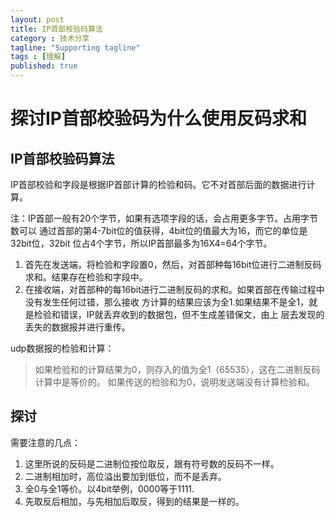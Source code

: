 ```yaml
---
layout: post
title: IP首部校验码算法
category : 技术分享
tagline: "Supporting tagline"
tags : [理解]
published: true
---
```


# 探讨IP首部校验码为什么使用反码求和

## IP首部校验码算法

IP首部校验和字段是根据IP首部计算的检验和码。它不对首部后面的数据进行计算。

注：IP首部一般有20个字节，如果有选项字段的话，会占用更多字节。占用字节数可以
通过首部的第4-7bit位的值获得，4bit位的值最大为16，而它的单位是32bit位，32bit
位占4个字节，所以IP首部最多为16X4=64个字节。

<!--break-->

1. 首先在发送端，将检验和字段置0，然后，对首部种每16bit位进行二进制反码求和。结果存在检验和字段中。
2. 在接收端，对首部种的每16bit进行二进制反码的求和。如果首部在传输过程中没有发生任何过错，那么接收
方计算的结果应该为全1.如果结果不是全1，就是检验和错误，IP就丢弃收到的数据包，但不生成差错保文，由上
层去发现的丢失的数据报并进行重传。

udp数据报的检验和计算：

> 如果检验和的计算结果为0，则存入的值为全1（65535），这在二进制反码计算中是等价的。
如果传送的检验和为0，说明发送端没有计算检验和。

## 探讨

需要注意的几点：

1. 这里所说的反码是二进制位按位取反，跟有符号数的反码不一样。
2. 二进制相加时，高位溢出要加到低位，而不是丢弃。
3. 全0与全1等价。以4bit举例，0000等于1111.
4. 先取反后相加，与先相加后取反，得到的结果是一样的。
